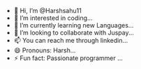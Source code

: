 - 👋 Hi, I’m @Harshsahu11
- 👀 I’m interested in coding...
- 🌱 I’m currently learning new Languages...
- 💞️ I’m looking to collaborate with Juspay...
- 📫 You can reach me through linkedin...
- 😄 Pronouns: Harsh...
- ⚡ Fun fact: Passionate programmer ...

<!---
Harshsahu11/Harshsahu11 is a ✨ special ✨ repository because its `README.md` (this file) appears on your GitHub profile.
You can click the Preview link to take a look at your changes.
--->
